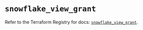 # `snowflake_view_grant`

Refer to the Terraform Registry for docs: [`snowflake_view_grant`](https://registry.terraform.io/providers/snowflake-labs/snowflake/0.84.1/docs/resources/view_grant).
